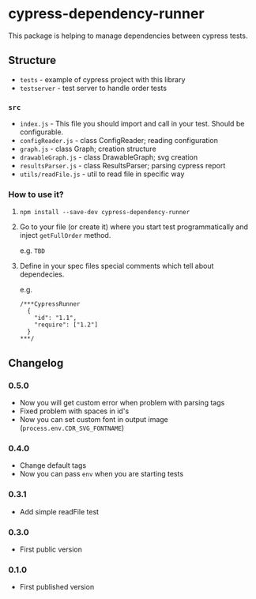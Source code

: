 # cypress-dependency-runner

This package is helping to manage dependencies between cypress tests.

## Structure

- `tests` - example of cypress project with this library
- `testserver` - test server to handle order tests

### `src`

- `index.js` - This file you should import and call in your test. Should be configurable.
- `configReader.js` - class ConfigReader; reading configuration
- `graph.js` - class Graph; creation structure
- `drawableGraph.js` - class DrawableGraph; svg creation
- `resultsParser.js` - class ResultsParser; parsing cypress report
- `utils/readFile.js` - util to read file in specific way

### How to use it?

1. `npm install --save-dev cypress-dependency-runner`
2. Go to your file (or create it) where you start test programmatically and inject `getFullOrder` method.

    e.g.
    ```TBD```

3. Define in your spec files special comments which tell about dependecies.

    e.g.
    ```
    /***CypressRunner
      {
        "id": "1.1",
        "require": ["1.2"] 
      }
    ***/
    ```

## Changelog

### 0.5.0

- Now you will get custom error when problem with parsing tags
- Fixed problem with spaces in id's
- Now you can set custom font in output image (`process.env.CDR_SVG_FONTNAME`)

### 0.4.0

- Change default tags
- Now you can pass `env` when you are starting tests

### 0.3.1

- Add simple readFile test

### 0.3.0

- First public version

### 0.1.0

- First published version